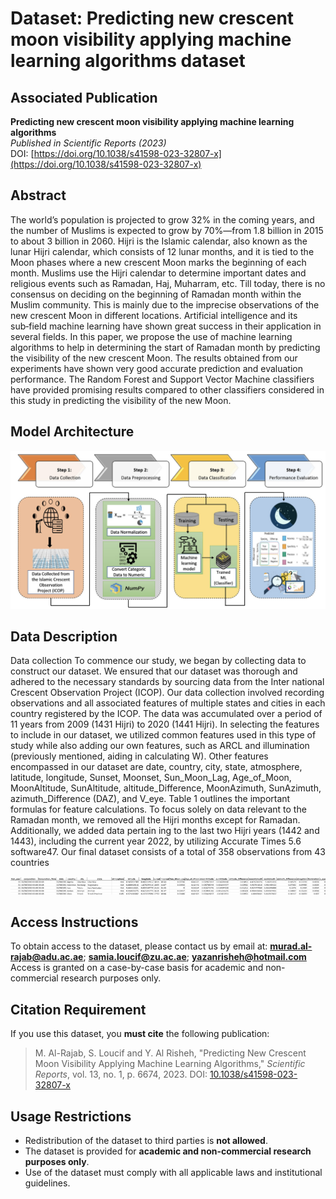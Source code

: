 # Dataset: Predicting new crescent moon visibility applying machine learning algorithms dataset

## Associated Publication  
**Predicting new crescent moon visibility applying machine learning algorithms**  
*Published in Scientific Reports (2023)*  
DOI: [https://doi.org/10.1038/s41598-023-32807-x](https://doi.org/10.1038/s41598-023-32807-x)


## Abstract  
The world’s population is projected to grow 32% in the coming years, and the number of Muslims 
is expected to grow by 70%—from 1.8 billion in 2015 to about 3 billion in 2060. Hijri is the Islamic 
calendar, also known as the lunar Hijri calendar, which consists of 12 lunar months, and it is tied to the 
Moon phases where a new crescent Moon marks the beginning of each month. Muslims use the Hijri 
calendar to determine important dates and religious events such as Ramadan, Haj, Muharram, etc. 
Till today, there is no consensus on deciding on the beginning of Ramadan month within the Muslim 
community. This is mainly due to the imprecise observations of the new crescent Moon in different 
locations. Artificial intelligence and its sub‑field machine learning have shown great success in their 
application in several fields. In this paper, we propose the use of machine learning algorithms to help 
in determining the start of Ramadan month by predicting the visibility of the new crescent Moon. 
The results obtained from our experiments have shown very good accurate prediction and evaluation 
performance. The Random Forest and Support Vector Machine classifiers have provided promising 
results compared to other classifiers considered in this study in predicting the visibility of the new 
Moon.

## Model Architecture
![Model Architecture](Moon%20Architecture.png)

## Data Description
Data collection To commence our study, we began by collecting data to construct our dataset. We 
ensured that our dataset was thorough and adhered to the necessary standards by sourcing data from the Inter
national Crescent Observation Project (ICOP). Our data collection involved recording observations and all 
associated features of multiple states and cities in each country registered by the ICOP. The data was accumulated 
over a period of 11 years from 2009 (1431 Hijri) to 2020 (1441 Hijri). In selecting the features to include in our 
dataset, we utilized common features used in this type of study while also adding our own features, such as ARCL 
and illumination (previously mentioned, aiding in calculating W). Other features encompassed in our dataset 
are date, country, city, state, atmosphere, latitude, longitude, Sunset, Moonset, Sun_Moon_Lag, Age_of_Moon, 
MoonAltitude, SunAltitude, altitude_Difference, MoonAzimuth, SunAzimuth, azimuth_Difference (DAZ), and 
V_eye. Table 1 outlines the important formulas for feature calculations. To focus solely on data relevant to the 
Ramadan month, we removed all the Hijri months except for Ramadan. Additionally, we added data pertain
ing to the last two Hijri years (1442 and 1443), including the current year 2022, by utilizing Accurate Times 
5.6 software47. Our final dataset consists of a total of 358 observations from 43 countries

![Moon Dataset Sample](Moon%20Dataset.png)

## Access Instructions  
To obtain access to the dataset, please contact us by email at: **murad.al-rajab@adu.ac.ae**; **samia.loucif@zu.ac.ae**; **yazanrisheh@hotmail.com**  
Access is granted on a case-by-case basis for academic and non-commercial research purposes only.

## Citation Requirement  
If you use this dataset, you **must cite** the following publication:
> M. Al-Rajab, S. Loucif and Y. Al Risheh, "Predicting New Crescent Moon Visibility Applying Machine Learning Algorithms," *Scientific Reports*, vol. 13, no. 1, p. 6674, 2023.
> DOI: [10.1038/s41598-023-32807-x](https://doi.org/10.1038/s41598-023-32807-x)

## Usage Restrictions  
- Redistribution of the dataset to third parties is **not allowed**.  
- The dataset is provided for **academic and non-commercial research purposes only**.  
- Use of the dataset must comply with all applicable laws and institutional guidelines.
